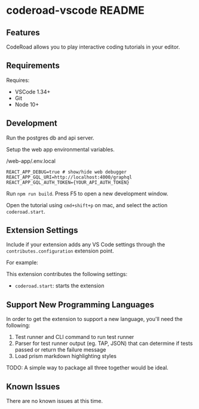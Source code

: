 # coderoad-vscode README

## Features

CodeRoad allows you to play interactive coding tutorials in your editor.

## Requirements

Requires:

- VSCode 1.34+
- Git
- Node 10+

## Development

Run the postgres db and api server.

Setup the web app environmental variables.

/web-app/.env.local

```
REACT_APP_DEBUG=true # show/hide web debugger
REACT_APP_GQL_URI=http://localhost:4000/graphql
REACT_APP_GQL_AUTH_TOKEN={YOUR_API_AUTH_TOKEN}
```

Run `npm run build`. Press F5 to open a new development window.

Open the tutorial using `cmd+shift+p` on mac, and select the action `coderoad.start`.

## Extension Settings

Include if your extension adds any VS Code settings through the `contributes.configuration` extension point.

For example:

This extension contributes the following settings:

- `coderoad.start`: starts the extension

## Support New Programming Languages

In order to get the extension to support a new language, you'll need the following:

1. Test runner and CLI command to run test runner
2. Parser for test runner output (eg. TAP, JSON) that can determine if tests passed or return the failure message
3. Load prism markdown highlighting styles

TODO: A simple way to package all three together would be ideal.

## Known Issues

There are no known issues at this time.
